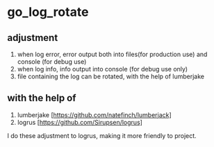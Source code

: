 #  **go_log_rotate**

## adjustment
1. when log error, error output both into files(for production use) and console (for debug use)
2. when log info, info output into console (for debug use only)
3. file containing the log can be rotated, with the help of lumberjake

## with the help of 
1. lumberjake [https://github.com/natefinch/lumberjack]
2. logrus  [https://github.com/Sirupsen/logrus]

I do these adjustment to logrus, making it more friendly to project.	
